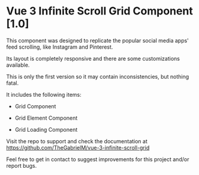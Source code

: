 # Vue 3 Infinite Scroll Grid Component [1.0]

This component was designed to replicate the popular social media apps' feed scrolling, like Instagram and Pinterest.

Its layout is completely responsive and there are some customizations available.

This is only the first version so it may contain inconsistencies, but nothing fatal.

It includes the following items:

+ Grid Component

+ Grid Element Component

+ Grid Loading Component

Visit the repo to support and check the documentation at https://github.com/TheGabrielM/vue-3-infinite-scroll-grid

Feel free to get in contact to suggest improvements for this project and/or report bugs.

